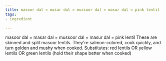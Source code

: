 ```yaml
---
title: masoor dal = masar dal = mussoor dal = masur dal = pink lentil
tags:
- ingredient

---
```

masoor dal = masar dal = mussoor dal = masur dal = pink lentil These are skinned and split masoor lentils. They're salmon-colored, cook quickly, and turn golden and mushy when cooked. Substitutes: red lentils OR yellow lentils OR green lentils (hold their shape better when cooked)
